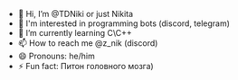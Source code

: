 - 👋 Hi, I’m @TDNiki or just Nikita
- 👀 I'm interested in programming bots (discord, telegram)
- 🌱 I’m currently learning C\C++
- 📫 How to reach me @z_nik (discord)
- 😄 Pronouns: he/him
- ⚡ Fun fact: Питон головного мозга)
